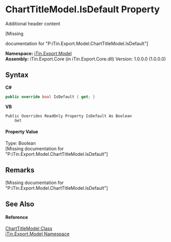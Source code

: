 # ChartTitleModel.IsDefault Property 
Additional header content 

\[Missing <summary> documentation for "P:iTin.Export.Model.ChartTitleModel.IsDefault"\]

**Namespace:**&nbsp;<a href="ef57ffcc-e95e-b212-5a46-9aa6f5a3511f">iTin.Export.Model</a><br />**Assembly:**&nbsp;iTin.Export.Core (in iTin.Export.Core.dll) Version: 1.0.0.0 (1.0.0.0)

## Syntax

**C#**<br />
``` C#
public override bool IsDefault { get; }
```

**VB**<br />
``` VB
Public Overrides ReadOnly Property IsDefault As Boolean
	Get
```


#### Property Value
Type: Boolean<br />\[Missing <value> documentation for "P:iTin.Export.Model.ChartTitleModel.IsDefault"\]

## Remarks
\[Missing <remarks> documentation for "P:iTin.Export.Model.ChartTitleModel.IsDefault"\]

## See Also


#### Reference
<a href="e08fbd48-7726-2f2e-6ca6-dfbd11026fe5">ChartTitleModel Class</a><br /><a href="ef57ffcc-e95e-b212-5a46-9aa6f5a3511f">iTin.Export.Model Namespace</a><br />